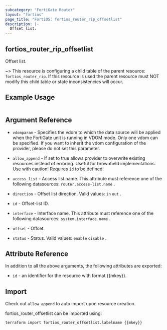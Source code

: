 ```yaml
---
subcategory: "FortiGate Router"
layout: "fortios"
page_title: "FortiOS: fortios_router_rip_offsetlist"
description: |-
  Offset list.
---
```


## fortios_router_rip_offsetlist
Offset list.

~> This resource is configuring a child table of the parent resource: `fortios_router_rip`. If this resource is used the parent resource must NOT modify this child table or state inconsistencies will occur.


## Example Usage

```hcl

```

## Argument Reference
* `vdomparam` - Specifies the vdom to which the data source will be applied when the FortiGate unit is running in VDOM mode. Only one vdom can be specified. If you want to inherit the vdom configuration of the provider, please do not set this parameter.
* `allow_append` - If set to true allows provider to overwrite existing resources instead of erroring. Useful for brownfield implementations. Use with caution! Requires `id` to be defined.

* `access_list` - Access list name. This attribute must reference one of the following datasources: `router.access-list.name` .
* `direction` - Offset list direction. Valid values: `in` `out` .
* `id` - Offset-list ID.
* `interface` - Interface name. This attribute must reference one of the following datasources: `system.interface.name` .
* `offset` - Offset.
* `status` - Status. Valid values: `enable` `disable` .

## Attribute Reference

In addition to all the above arguments, the following attributes are exported:
* `id` - an identifier for the resource with format {{mkey}}.

## Import

Check out `allow_append` to auto import upon resource creation.

fortios_router_offsetlist can be imported using:
```sh
terraform import fortios_router_offsetlist.labelname {{mkey}}
```
